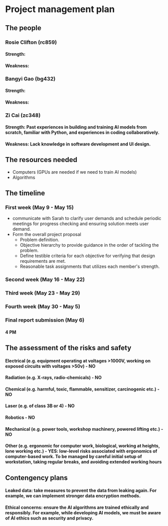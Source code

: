 # Project management plan


## The people

### Rosie Clifton (rc859) 
#### Strength: 
#### Weakness:
### Bangyi Gao (bg432)
#### Strength: 
#### Weakness:
### Zi Cai (zc348)
#### Strength: Past experiences in building and training AI models from scratch, familiar with Python, and experiences in coding collaboratively.
#### Weakness: Lack knowledge in software development and UI design.


## The resources needed

- Computers (GPUs are needed if we need to train AI models)
- Algorithms


## The timeline

### First week (May 9 - May 15)
- communicate with Sarah to clarify user demands and schedule periodic meetings for progress checking and ensuring solution meets user demand.
- Form the overall project proposal
  - Problem definition.
  - Objective hierarchy to provide guidance in the order of tackling the problem.
  - Define testible criteria for each objective for verifying that design requirements are met.
  - Reasonable task assignments that utilizes each member's strength.

### Second week (May 16 - May 22)
#### 

### Third week (May 23 - May 29)
####

### Fourth week (May 30 - May 5)
####

### Final report submission (May 6)
#### 4 PM

## The assessment of the risks and safety

#### Electrical (e.g. equipment operating at voltages >1000V, working on exposed circuits with voltages >50v) - NO
#### Radiation (e.g. X‐rays, radio‐chemicals) - NO
#### Chemical (e.g. harmful, toxic, flammable, sensitizer, carcinogenic etc.) - NO
#### Laser (e.g. of class 3B or 4) - NO
#### Robotics - NO
#### Mechanical (e.g. power tools, workshop machinery, powered lifting etc.) - NO
#### Other (e.g. ergonomic for computer work, biological, working at heights, lone working etc.) - YES: low-level risks associated with ergonomics of computer-based work. To be managed by careful initial setup of workstation, taking regular breaks, and avoiding extended working hours


## Contengency plans

#### Leaked data: take measures to prevent the data from leaking again. For example, we can implement stronger data encryption methods.
#### Ethical concerns: ensure the AI algorithms are trained ethically and responsibly. For example, while developing AI models, we must be aware of AI ethics such as security and privacy.
